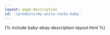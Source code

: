 ```yaml
---
layout: page-description
id: '/products/my-uncle-rocks-baby'
---
```


{% include baby-ebay-description-layout.html %}






